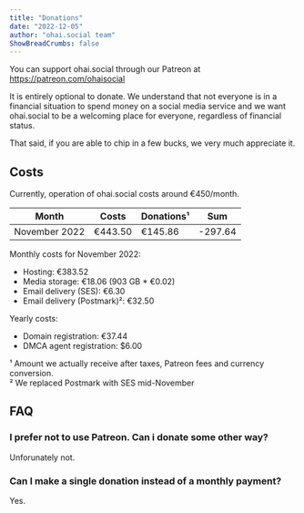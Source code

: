 ```yaml
---
title: "Donations"
date: "2022-12-05"
author: "ohai.social team"
ShowBreadCrumbs: false
---
```



You can support ohai.social through our Patreon at https://patreon.com/ohaisocial

It is entirely optional to donate. We understand that not everyone is in a financial situation to spend money on a social media service and we want ohai.social to be a welcoming place for everyone, regardless of financial status.

That said, if you are able to chip in a few bucks, we very much appreciate it.

## Costs

Currently, operation of ohai.social costs around €450/month.

| Month         | Costs   | Donations¹ | Sum      |
|---------------|---------|-----------|----------|
| November 2022 | €443.50 | €145.86   | -297.64  |


Monthly costs for November 2022:

* Hosting: €383.52
* Media storage: €18.06 (903 GB * €0.02)
* Email delivery (SES): €6.30
* Email delivery (Postmark)²: €32.50

Yearly costs:

* Domain registration: €37.44
* DMCA agent registration: $6.00

¹ Amount we actually receive after taxes, Patreon fees and currency conversion.  
² We replaced Postmark with SES mid-November

## FAQ
### I prefer not to use Patreon. Can i donate some other way?

Unforunately not.

### Can I make a single donation instead of a monthly payment?

Yes.
